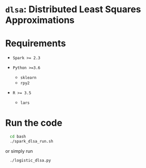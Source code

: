# `dlsa`: Distributed Least Squares Approximations

# Requirements

- `Spark >= 2.3`
- `Python >=3.6`
  - `sklearn` 
  - `rpy2`
  
- `R >= 3.5`
  - `lars`


# Run the code
```sh
  cd bash 
  ./spark_dlsa_run.sh
 ```
 or simply run 
 
 ```
   ./logistic_dlsa.py
 ```
 
